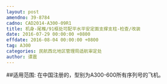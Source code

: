 ```yaml
---
layout: post
amendno: 39-8784
cadno: CAD2014-A300-09R1
title: 机身-尾椎/91框处可配平水平安定面支撑支柱-检查/改装
date: 2016-07-29 00:00:00 +0800
effdate: 2016-08-04 00:00:00 +0800
tag: A300
categories: 民航西北地区管理局适航审定处
author: 谭震
---
```


##适用范围:
在中国注册的，型别为A300-600所有序列号的飞机。

